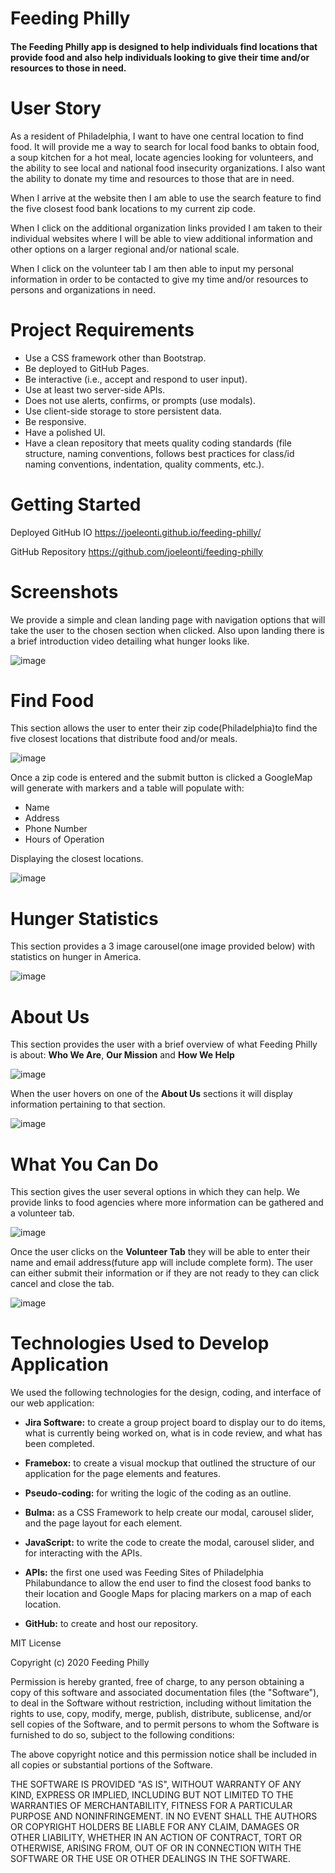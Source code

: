 # Feeding Philly

#### The Feeding Philly app is designed to help individuals find locations that provide food and also help individuals looking to give their time and/or resources to those in need.

# User Story

As a resident of Philadelphia, I want to have one central location to find food. It will provide me a way to search for local food banks  to obtain food, a soup kitchen for a hot meal, locate agencies looking for volunteers, and the ability to see local and national food insecurity organizations. I also want the ability to donate my time and resources to those that are in need.

When I arrive at the website then I am able to use the search feature to find the five closest food bank locations to my current zip code. 

When I click on the additional organization links provided I am taken to their individual websites where I will be able to view additional information and other options on a larger regional and/or national scale.

When I click on the volunteer tab I am then able to input my personal information in order to be contacted to give my time and/or resources to persons and organizations in need.

# Project Requirements
* Use a CSS framework other than Bootstrap.
* Be deployed to GitHub Pages.
* Be interactive (i.e., accept and respond to user input).
* Use at least two server-side APIs.
* Does not use alerts, confirms, or prompts (use modals).
* Use client-side storage to store persistent data.
* Be responsive.
* Have a polished UI.
* Have a clean repository that meets quality coding standards (file structure, naming conventions, follows best practices for class/id naming conventions, indentation, quality comments, etc.).


# Getting Started

Deployed GitHub IO 
https://joeleonti.github.io/feeding-philly/

GitHub Repository
https://github.com/joeleonti/feeding-philly


# Screenshots

We provide a simple and clean landing page with navigation options that will take the user to the chosen section when clicked. Also upon landing there is a brief introduction video detailing what hunger looks like.

![image](https://user-images.githubusercontent.com/72576930/101828116-21055080-3aff-11eb-9bd8-9af5be343a2e.png)

# Find Food

This section allows the user to enter their zip code(Philadelphia)to find the five closest locations that distribute food and/or meals. 

![image](https://user-images.githubusercontent.com/72576930/101828201-3a0e0180-3aff-11eb-9d7f-dfb5a6792089.png)

Once a zip code is entered and the submit button is clicked a GoogleMap will generate with markers and a table will populate with:
* Name
* Address
* Phone Number
* Hours of Operation

Displaying the closest locations.


![image](https://user-images.githubusercontent.com/72576930/101828282-5316b280-3aff-11eb-8c83-6862ea3cd472.png)

# Hunger Statistics

This section provides a 3 image carousel(one image provided below) with statistics on hunger in America.

![image](https://user-images.githubusercontent.com/72576930/101828430-8a855f00-3aff-11eb-80b2-a505180fa527.png)

# About Us 

This section provides the user with a brief overview of what Feeding Philly is about: **Who We Are**, **Our Mission** and **How We Help**

![image](https://user-images.githubusercontent.com/72576930/101828620-cf10fa80-3aff-11eb-84bc-f15c38d086c0.png)


When the user hovers on one of the **About Us** sections it will display information pertaining to that section.

![image](https://user-images.githubusercontent.com/72576930/101829208-afc69d00-3b00-11eb-8520-4edef8244eb6.png)

# What You Can Do

This section gives the user several options in which they can help. We provide links to food agencies where more information can be gathered and a volunteer tab.

![image](https://user-images.githubusercontent.com/72576930/101828999-58283180-3b00-11eb-9201-4a88c90b1254.png)

Once the user clicks on the **Volunteer Tab** they will be able to enter their name and email address(future app will include complete form). The user can either submit their information or if they are not ready to they can click cancel and close the tab.

![image](https://user-images.githubusercontent.com/72576930/101829072-6e35f200-3b00-11eb-888f-9ba8035e7e4a.png)


# Technologies Used to Develop Application

We used the following technologies for the design, coding, and interface of our web application: 

* **Jira Software:** to create a group project board to display our to do items, what is currently being worked on, what is in code review, and what has been completed.

* **Framebox:** to create a visual mockup that outlined the structure of our application for the page elements and features.

* **Pseudo-coding:** for writing the logic of the coding as an outline.

* **Bulma:** as a CSS Framework to help create our modal, carousel slider, and the page layout for each element.

* **JavaScript:** to write the code to create the modal, carousel slider, and for interacting with the APIs.

* **APIs:** the first one used was Feeding Sites of Philadelphia Philabundance to allow the end user to find the closest food banks to their location and Google Maps for placing markers on a map of each location.

* **GitHub:** to create and host our repository.








MIT License

Copyright (c) 2020 Feeding Philly

Permission is hereby granted, free of charge, to any person obtaining a copy
of this software and associated documentation files (the "Software"), to deal
in the Software without restriction, including without limitation the rights
to use, copy, modify, merge, publish, distribute, sublicense, and/or sell
copies of the Software, and to permit persons to whom the Software is
furnished to do so, subject to the following conditions:

The above copyright notice and this permission notice shall be included in all
copies or substantial portions of the Software.

THE SOFTWARE IS PROVIDED "AS IS", WITHOUT WARRANTY OF ANY KIND, EXPRESS OR
IMPLIED, INCLUDING BUT NOT LIMITED TO THE WARRANTIES OF MERCHANTABILITY,
FITNESS FOR A PARTICULAR PURPOSE AND NONINFRINGEMENT. IN NO EVENT SHALL THE
AUTHORS OR COPYRIGHT HOLDERS BE LIABLE FOR ANY CLAIM, DAMAGES OR OTHER
LIABILITY, WHETHER IN AN ACTION OF CONTRACT, TORT OR OTHERWISE, ARISING FROM,
OUT OF OR IN CONNECTION WITH THE SOFTWARE OR THE USE OR OTHER DEALINGS IN THE
SOFTWARE.
